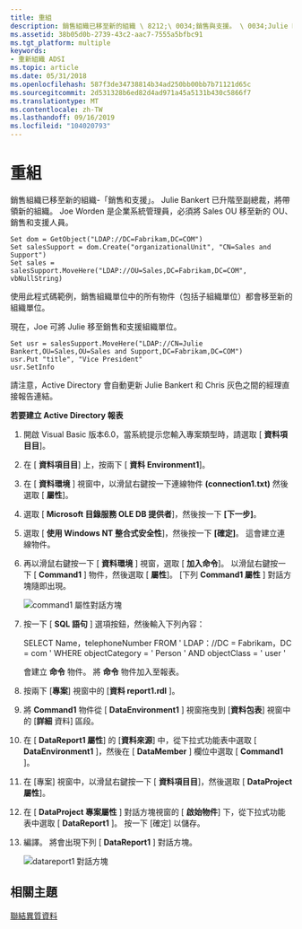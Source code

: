 ```yaml
---
title: 重組
description: 銷售組織已移至新的組織 \ 8212;\ 0034;銷售與支援。 \ 0034;Julie Bankert 已升階至副總裁，將帶領新的組織。
ms.assetid: 38b05d0b-2739-43c2-aac7-7555a5bfbc91
ms.tgt_platform: multiple
keywords:
- 重新組織 ADSI
ms.topic: article
ms.date: 05/31/2018
ms.openlocfilehash: 587f3de34738814b34ad250bb00bb7b71121d65c
ms.sourcegitcommit: 2d531328b6ed82d4ad971a45a5131b430c5866f7
ms.translationtype: MT
ms.contentlocale: zh-TW
ms.lasthandoff: 09/16/2019
ms.locfileid: "104020793"
---
```

# <a name="reorganization"></a>重組

銷售組織已移至新的組織-「銷售和支援」。 Julie Bankert 已升階至副總裁，將帶領新的組織。 Joe Worden 是企業系統管理員，必須將 Sales OU 移至新的 OU、銷售和支援人員。


```VB
Set dom = GetObject("LDAP://DC=Fabrikam,DC=COM")
Set salesSupport = dom.Create("organizationalUnit", "CN=Sales and Support")
Set sales = salesSupport.MoveHere("LDAP://OU=Sales,DC=Fabrikam,DC=COM", vbNullString)
```



使用此程式碼範例，銷售組織單位中的所有物件（包括子組織單位）都會移至新的組織單位。

現在，Joe 可將 Julie 移至銷售和支援組織單位。


```VB
Set usr = salesSupport.MoveHere("LDAP://CN=Julie Bankert,OU=Sales,OU=Sales and Support,DC=Fabrikam,DC=COM")
usr.Put "title", "Vice President"
usr.SetInfo
```



請注意，Active Directory 會自動更新 Julie Bankert 和 Chris 灰色之間的經理直接報告連結。

**若要建立 Active Directory 報表**

1.  開啟 Visual Basic 版本6.0，當系統提示您輸入專案類型時，請選取 [ **資料項目目**]。
2.  在 [ **資料項目目**] 上，按兩下 [ **資料 Environment1**]。
3.  在 [ **資料環境** ] 視窗中，以滑鼠右鍵按一下連線物件 **(connection1.txt)** 然後選取 [ **屬性**]。
4.  選取 [ **Microsoft 目錄服務 OLE DB 提供者**]，然後按一下 **[下一步]**。
5.  選取 [ **使用 Windows NT 整合式安全性**]，然後按一下 **[確定]**。 這會建立連線物件。
6.  再以滑鼠右鍵按一下 [ **資料環境** ] 視窗，選取 [ **加入命令**]。 以滑鼠右鍵按一下 [ **Command1** ] 物件，然後選取 [ **屬性**]。 [下列 **Command1 屬性** ] 對話方塊隨即出現。

    ![command1 屬性對話方塊](images/adadsi3.png)

7.  按一下 [ **SQL 語句** ] 選項按鈕，然後輸入下列內容：

    SELECT Name，telephoneNumber FROM ' LDAP：//DC = Fabrikam，DC = com ' WHERE objectCategory = ' Person ' AND objectClass = ' user '

    會建立 **命令** 物件。 將 **命令** 物件加入至報表。

8.  按兩下 [**專案**] 視窗中的 [**資料 report1.rdl** ]。
9.  將 **Command1** 物件從 [ **DataEnvironment1** ] 視窗拖曳到 [**資料包表**] 視窗中的 [**詳細** 資料] 區段。
10. 在 [ **DataReport1 屬性**] 的 [**資料來源**] 中，從下拉式功能表中選取 [ **DataEnvironment1** ]，然後在 [ **DataMember** ] 欄位中選取 [ **Command1** ]。
11. 在 [專案] 視窗中，以滑鼠右鍵按一下 [ **資料項目目**]，然後選取 [ **DataProject 屬性**]。
12. 在 [ **DataProject 專案屬性** ] 對話方塊視窗的 [ **啟始物件**] 下，從下拉式功能表中選取 [ **DataReport1** ]。 按一下 [確定]  以儲存。
13. 編譯。 將會出現下列 [ **DataReport1** ] 對話方塊。

    ![datareport1 對話方塊](images/adadsi4.png)

## <a name="related-topics"></a>相關主題

<dl> <dt>

[聯結異質資料](joining-heterogeneous-data.md)
</dt> </dl>

 

 




